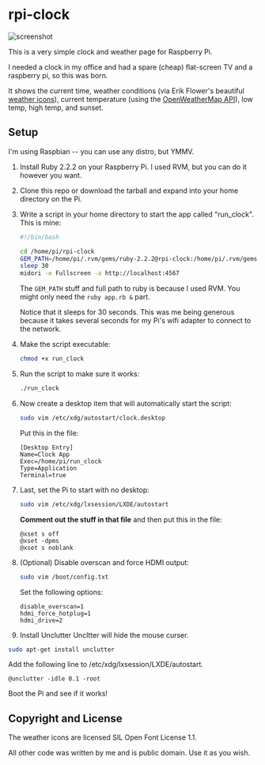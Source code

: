 # rpi-clock

![screenshot](https://raw.githubusercontent.com/seven1m/rpi-clock/master/screenshot.jpg)

This is a very simple clock and weather page for Raspberry Pi.

I needed a clock in my office and had a spare (cheap) flat-screen TV and a raspberry pi, so this was born.

It shows the current time, weather conditions (via Erik Flower's beautiful [weather icons](https://erikflowers.github.io/weather-icons/)),
current temperature (using the [OpenWeatherMap API](http://openweathermap.org/api)), low temp, high temp, and sunset.

## Setup

I'm using Raspbian -- you can use any distro, but YMMV.

1. Install Ruby 2.2.2 on your Raspberry Pi. I used RVM, but you can do it however you want.

2. Clone this repo or download the tarball and expand into your home directory on the Pi.

3. Write a script in your home directory to start the app called "run_clock". This is mine:

    ```bash
    #!/bin/bash

    cd /home/pi/rpi-clock
    GEM_PATH=/home/pi/.rvm/gems/ruby-2.2.2@rpi-clock:/home/pi/.rvm/gems/ruby-2.2.2@global /home/pi/.rvm/rubies/ruby-2.2.2/bin/ruby app.rb &
    sleep 30
    midori -e Fullscreen -a http://localhost:4567
    ```

    The `GEM_PATH` stuff and full path to ruby is because I used RVM. You might only need the `ruby app.rb &` part.

    Notice that it sleeps for 30 seconds. This was me being generous because it takes several seconds for my Pi's wifi adapter to connect to the network.

4. Make the script executable:

    ```bash
    chmod +x run_clock
    ```

5. Run the script to make sure it works:

    ```bash
    ./run_clock
    ```

6. Now create a desktop item that will automatically start the script:

    ```bash
    sudo vim /etc/xdg/autostart/clock.desktop
    ```

    Put this in the file:

    ```
    [Desktop Entry]
    Name=Clock App
    Exec=/home/pi/run_clock
    Type=Application
    Terminal=true
    ```

7. Last, set the Pi to start with no desktop:

    ```bash
    sudo vim /etc/xdg/lxsession/LXDE/autostart
    ```

    **Comment out the stuff in that file** and then put this in the file:

    ```
    @xset s off
    @xset -dpms
    @xset s noblank
    ```

8. (Optional) Disable overscan and force HDMI output:

    ```bash
    sudo vim /boot/config.txt
    ```

    Set the following options:

    ```
    disable_overscan=1
    hdmi_force_hotplug=1
    hdmi_drive=2
    ```

9. Install Unclutter
Uncltter will hide the mouse curser.

```bash
sudo apt-get install unclutter
```

Add the following line to /etc/xdg/lxsession/LXDE/autostart.

```
@unclutter -idle 0.1 -root
```

Boot the Pi and see if it works!

## Copyright and License

The weather icons are licensed SIL Open Font License 1.1.

All other code was written by me and is public domain. Use it as you wish.
